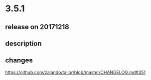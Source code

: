 # 3.5.1

## release on 20171218

## description

## changes

<a href="https://github.com/zalando/tailor/blob/master/CHANGELOG.md#351">https://github.com/zalando/tailor/blob/master/CHANGELOG.md#351</a>

